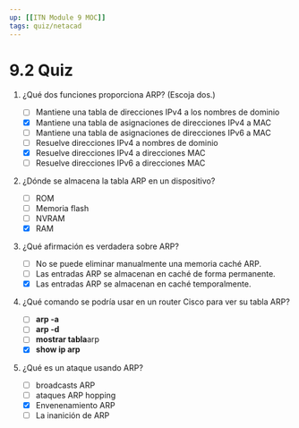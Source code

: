 ```yaml
---
up: [[ITN Module 9 MOC]]
tags: quiz/netacad
---
```

# 9.2 Quiz
1. ¿Qué dos funciones proporciona ARP? (Escoja dos.)

	- [ ] Mantiene una tabla de direcciones IPv4 a los nombres de dominio
	- [x] Mantiene una tabla de asignaciones de direcciones IPv4 a MAC
	- [ ] Mantiene una tabla de asignaciones de direcciones IPv6 a MAC
	- [ ] Resuelve direcciones IPv4 a nombres de dominio
	- [x] Resuelve direcciones IPv4 a direcciones MAC
	- [ ] Resuelve direcciones IPv6 a direcciones MAC
	
2. ¿Dónde se almacena la tabla ARP en un dispositivo?

	- [ ] ROM
	- [ ] Memoria flash
	- [ ] NVRAM
	- [x] RAM

3. ¿Qué afirmación es verdadera sobre ARP?

	- [ ] No se puede eliminar manualmente una memoria caché ARP.
	- [ ] Las entradas ARP se almacenan en caché de forma permanente.
	- [x] Las entradas ARP se almacenan en caché temporalmente.

4. ¿Qué comando se podría usar en un router Cisco para ver su tabla ARP?

	- [ ] **arp -a**
	- [ ] **arp -d**
	- [ ] **mostrar tabla**arp
	- [x] **show ip arp**

5. ¿Qué es un ataque usando ARP?

	- [ ] broadcasts ARP
	- [ ] ataques ARP hopping
	- [x] Envenenamiento ARP
	- [ ] La inanición de ARP

